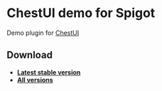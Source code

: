 # ChestUI demo for Spigot

Demo plugin for [ChestUI](https://github.com/hazae41/mc-chestui)

## Download 

- [**Latest stable version**](https://jitpack.io/com/github/hazae41/mc-chestui-demo/master-SNAPSHOT/mc-chestui-demo-master-SNAPSHOT-bundle.jar)
- [**All versions**](https://github.com/hazae41/mc-chestui-demo/releases)